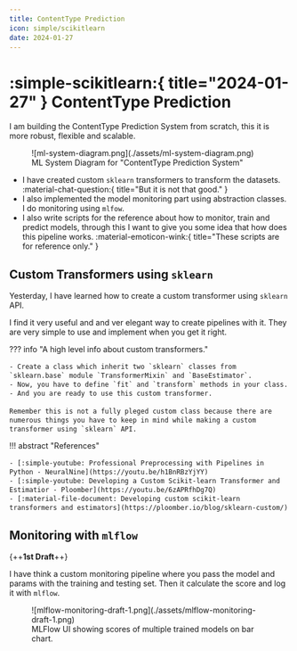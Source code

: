 ```yaml
---
title: ContentType Prediction
icon: simple/scikitlearn
date: 2024-01-27
---
```


# :simple-scikitlearn:{ title="2024-01-27" } ContentType Prediction

I am building the ContentType Prediction System from scratch, this it is more robust, flexible and scalable.

<figure markdown>
  ![ml-system-diagram.png](./assets/ml-system-diagram.png)
  <figcaption>ML System Diagram for "ContentType Prediction System"</figcaption>
</figure>

- I have created custom `sklearn` transformers to transform the datasets. :material-chat-question:{ title="But it is not that good." }
- I also implemented the model monitoring part using abstraction classes. I do monitoring using `mlfow`.
- I also write scripts for the reference about how to monitor, train and predict models, through this I want to give you some idea that how does this pipeline works. :material-emoticon-wink:{ title="These scripts are for reference only." }

## Custom Transformers using `sklearn`

Yesterday, I have learned how to create a custom transformer using `sklearn` API.

I find it very useful and and ver elegant way to create pipelines with it. They are very simple to use and implement when you get it right.

??? info "A high level info about custom transformers."

    - Create a class which inherit two `sklearn` classes from `sklearn.base` module `TransformerMixin` and `BaseEstimator`.
    - Now, you have to define `fit` and `transform` methods in your class.
    - And you are ready to use this custom transformer.

    Remember this is not a fully pleged custom class because there are numerous things you have to keep in mind while making a custom transformer using `sklearn` API.

!!! abstract "References"

    - [:simple-youtube: Professional Preprocessing with Pipelines in Python - NeuralNine](https://youtu.be/h1BnRBzYjYY)
    - [:simple-youtube: Developing a Custom Scikit-learn Transformer and Estimatior - Ploomber](https://youtu.be/6zAPRfhDg7Q)
    - [:material-file-document: Developing custom scikit-learn transformers and estimators](https://ploomber.io/blog/sklearn-custom/)

## Monitoring with `mlflow`

{++**1st Draft**++}

I have think a custom monitoring pipeline where you pass the model and params with the training and testing set. Then it calculate the score and log it with `mlflow`.

<figure markdown>
  ![mlflow-monitoring-draft-1.png](./assets/mlflow-monitoring-draft-1.png)
  <figcaption>MLFlow UI showing scores of multiple trained models on bar chart.</figcaption>
</figure>
